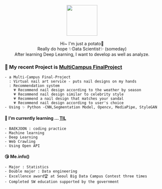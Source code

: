 <div align="center">
  <img src=https://user-images.githubusercontent.com/55777595/159695744-a0afe736-67f9-40bd-b20c-fe27dd28a5ff.gif width="100" height="100"/>
  <br><br>
  Hi~ I'm just a potato🥔 <br>
  Really do hope ✨Data Scientist✨ (someday) <br>
  After learning Deep Learning, I want to develop as well as analyze.
</div>

### 🔭 My recent Project is [MultiCampus FinalProject](https://github.com/berrymix13/Multi_FinalProject)
    - a Multi-Campus Final-Project
      : Virtual nail art service - puts nail designs on my hands
      : Recommendation system
        💗 Recommend nail design according to the weather by season
        💗 Recommend nail design similar to celebrity style
        💗 Recommend a nail design that matches your sandal
        💗 Recommend nail design according to user's choice
    - Using ✨ Python -CNN,Segmentation Model, Opencv, MediaPipe, StyleGAN

  #### 🌱 I’m currently learning ... [TIL](https://github.com/berrymix13/TIL/tree/master/BAEKJOON)
    - BAEKJOON : coding practice
    - Machine learning
    - Deep Learning
    - Web Crawling
    - Using Open API

  #### 😘 Me.info()
    - Major : Statistics
    - Double major : Data engineering
    - Excellence award🏆 at Seoul Big Data Campus Contest three times
    - Completed SW education supported by the government




<!--
**berrymix13/berrymix13** is a ✨ _special_ ✨ repository because its `README.md` (this file) appears on your GitHub profile.

Here are some ideas to get you started:

- 🔭 I’m currently working on ...
- 🌱 I’m currently learning ...
- 👯 I’m looking to collaborate on ...
- 🤔 I’m looking for help with ...
- 💬 Ask me about ...
- 📫 How to reach me: ...
- 😄 Pronouns: ...
- ⚡ Fun fact: ...
-->
